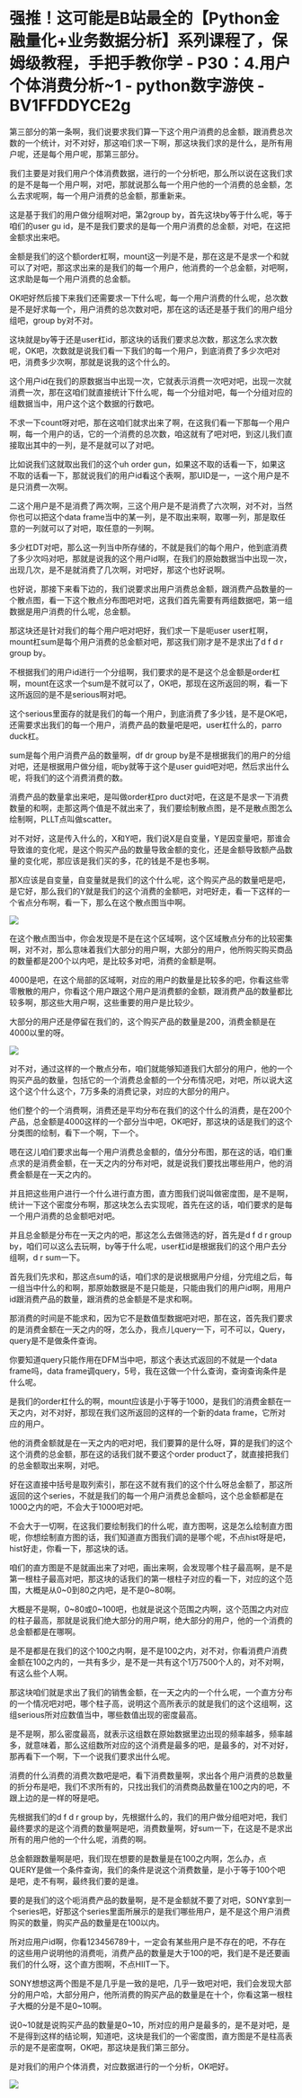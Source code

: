 # 强推！这可能是B站最全的【Python金融量化+业务数据分析】系列课程了，保姆级教程，手把手教你学 - P30：4.用户个体消费分析~1 - python数字游侠 - BV1FFDDYCE2g

第三部分的第一条啊，我们说要求我们算一下这个用户消费的总金额，跟消费总次数的一个统计，对不对好，那这咱们求一下啊，那这块我们求的是什么，是所有用户呢，还是每个用户呢，那第三部分。

我们主要是对我们用户个体消费数据，进行的一个分析吧，那么所以说在这我们求的是不是每一个用户啊，对吧，那就说那么每一个用户他的一个消费的总金额，怎么去求呢啊，每一个用户消费的总金额，那重新来。

这是基于我们的用户做分组啊对吧，第2group by，首先这块by等于什么呢，等于咱们的user gu id，是不是我们要求的是每一个用户消费的总金额，对吧，在这把金额求出来吧。

金额是我们的这个额order杠啊，mount这一列是不是，那在这是不是求一个和就可以了对吧，那这求出来的是我们的每一个用户，他消费的一个总金额，对吧啊，这求助是每一个用户消费的总金额。

OK吧好然后接下来我们还需要求一下什么呢，每一个用户消费的什么呢，总次数是不是好求每一个，用户消费的总次数对吧，那在这的话还是基于我们的用户组分组吧，group by对不对。

这块就是by等于还是user杠id，那这块的话我们要求总次数，那这怎么求次数呢，OK吧，次数就是说我们看一下我们的每一个用户，到底消费了多少次吧对吧，消费多少次啊，那就是说我的这个什么的。

这个用户id在我们的原数据当中出现一次，它就表示消费一次吧对吧，出现一次就消费一次，那在这咱们就直接统计下什么呢，每一个分组对吧，每一个分组对应的组数据当中，用户这个这个数据的行数吧。

不求一下count呀对吧，那在这咱们就求出来了啊，在这我们看一下那每一个用户啊，每一个用户的话，它的一个消费的总次数，咱这就有了吧对吧，到这儿我们直接取出其中的一列，是不是就可以了对吧。

比如说我们这就取出我们的这个uh order gun，如果这不取的话看一下，如果这不取的话看一下，那就说我们的用户id看这个表啊，那UID是一，一这个用户是不是只消费一次啊。

二这个用户是不是消费了两次啊，三这个用户是不是消费了六次啊，对不对，当然你也可以把这个data frame当中的某一列，是不取出来啊，取哪一列，那是取任意的一列就可以了对吧，取任意的一列啊。

多少杠DT对吧，那么这一列当中所存储的，不就是我们的每个用户，他到底消费了多少次吗对吧，那就是说我的这个用户id啊，在我们的原始数据当中出现一次，出现几次，是不是就消费了几次啊，对吧好，那这个也好说啊。

也好说，那接下来看下边的，我们说要求出用户消费总金额，跟消费产品数量的一个散点图，看一下这个散点分布图吧对吧，这我们首先需要有两组数据吧，第一组数据是用户消费的什么呢，总金额。

那这块还是针对我们的每个用户吧对吧好，我们求一下是呃user user杠啊，mount杠sum是每个用户消费的总金额对吧，那这我们刚才是不是求出了d f d r group by。

不根据我们的用户id进行一个分组啊，我们要求的是不是这个总金额是order杠啊，mount在这求一个sum是不就可以了，OK吧，那现在这所返回的啊，看一下这所返回的是不是serious啊对吧。

这个serious里面存的就是我们的每一个用户，到底消费了多少钱，是不是OK吧，还需要求出我们的每一个用户，消费产品的数量吧是吧，user杠什么的，parro duck杠。

sum是每个用户消费产品的数量啊，df dr group by是不是根据我们的用户的分组对吧，还是根据用户做分组，呃by就等于这个是user guid吧对吧，然后求出什么呢，将我们的这个消费消费的数。

消费产品的数量拿出来吧，是叫做order杠pro duct对吧，在这是不是求一下消费数量的和啊，走那这两个值是不就出来了，我们要绘制散点图，是不是散点图怎么绘制啊，PLLT点叫做scatter。

对不对好，这是传入什么的，X和Y吧，我们说X是自变量，Y是因变量吧，那谁会导致谁的变化呢，是这个购买产品的数量导致金额的变化，还是金额导致额产品数量的变化呢，那应该是我们买的多，花的钱是不是也多啊。

那X应该是自变量，自变量就是我们的这个什么呢，这个购买产品的数量吧是吧，是它好，那么我们的Y就是我们的这个消费的金额吧，对吧好走，看一下这样的一个省点分布啊，看一下，那么在这个散点图当中啊。



![](img/c1dd9781a3f46171897bc787f2108271_1.png)

在这个散点图当中，你会发现是不是在这个区域啊，这个区域散点分布的比较密集啊，对不对，那么意味着我们大部分的用户啊，大部分的用户，他所购买购买商品的数量都是200个以内吧，是比较多对吧，消费的金额是啊。

4000是吧，在这个局部的区域啊，对应的用户的数量是比较多的吧，你看这些零零散散的用户，你看这个用户跟这个用户是消费额的金额，跟消费产品的数量都比较多啊，那这些大用户啊，这些重要的用户是比较少。

大部分的用户还是停留在我们的，这个购买产品的数量是200，消费金额是在4000以里的呀。

![](img/c1dd9781a3f46171897bc787f2108271_3.png)

对不对，通过这样的一个散点分布，咱们就能够知道我们大部分的用户，他的一个购买产品的数量，包括它的一个消费总金额的一个分布情况吧，对吧，所以说大这这个这个什么这个，7万多条的消费记录，对应的大部分的用户。

他们整个的一个消费啊，消费还是平均分布在我们的这个什么的消费，是在200个产品，总金额是4000这样的一个部分当中吧，OK吧好，那这块的话是我们的这个分类图的绘制，看下一个啊，下一个。

嗯在这儿咱们要求出每一个用户消费总金额的，值分分布图，那在这的话，咱们重点求的是消费金额，在一天之内的分布对吧，就是说我们要找出哪些用户，他的消费金额是在一天之内的。

并且把这些用户进行一个什么进行直方图，直方图我们说叫做密度图，是不是啊，统计一下这个密度分布啊，那这块怎么去实现呢，首先在这的话，咱们要求的是每一个用户消费的总金额吧对吧。

并且总金额是分布在一天之内的吧，那这怎么去做筛选的好，首先是d f d r group by，咱们可以这么去玩啊，by等于什么呢，user杠id是根据我们的这个用户去分组啊，d r sum一下。

首先我们先求和，那这点sum的话，咱们求的是说根据用户分组，分完组之后，每一组当中什么的和啊，那原始数据是不是只能是，只能由我们的用户id啊，用用户id跟消费产品的数量，跟消费的总金额是不是求和啊。

那消费的时间是不能求和，因为它不是数值型数据吧对吧，那在这，首先我们要求的是消费金额在一天之内的呀，怎么办，我点儿query一下，可不可以，Query，query是不是做条件查询。

你要知道query只能作用在DFM当中吧，那这个表达式返回的不就是一个data frame吗，data frame调query，5号，我在这做一个什么查询，查询查询条件是什么呢。

是我们的order杠什么的啊，mount应该是小于等于1000，是我们的消费金额在一天之内，对不对好，那现在我们这所返回的这样的一个新的data frame，它所对应的用户。

他的消费金额就是在一天之内的吧对吧，我们要算的是什么呀，算的是我们的这个这个消费的总金额，那在这的话我们就不要这个order product了，就直接把我们的总金额取出来啊，对吧。

好在这直接中括号是取列索引，那在这不就有我们的这个什么呀总金额了，那这所返回的这个series，不就是我们的每一个用户消费总金额吗，这个总金额都是在1000之内的吧，不会大于1000吧对吧。

不会大于一切啊，在这我们要绘制我们的什么呢，直方图啊，这是怎么绘制直方图呢，你想绘制直方图的话，我们知道直方图我们调的是哪个呢，不点hist呀是吧，hist好走，你看一下，那这块的话。

咱们的直方图是不是就画出来了对吧，画出来啊，会发现哪个柱子最高啊，是不是第一根柱子最高对吧，那这块的话我们的第一根柱子对应的看一下，对应的这个范围，大概是从0~0到80之内吧，是不是0~80啊。

大概是不是啊，0~80或0~100吧，也就是说这个范围之内啊，这个范围之内对应的柱子最高，那就是说我们绝大部分的用户啊，绝大部分的用户，他的一个消费的总金额都是在哪啊。

是不是都是在我们的这个100之内啊，是不是100之内，对不对，你看消费户消费金额在100之内的，一共有多少，是不是一共有这个1万7500个人的，对不对啊，有这么些个人啊。

那这块咱们就是求出了我们的销售金额，在一天之内的一个什么呢，一个直方分布的一个情况吧对吧，哪个柱子高，说明这个高所表示的就是我们的这个这组啊，这组serious所对应数值当中，哪些数值出现的密度最高。

是不是啊，那么密度最高，就表示这组数在原始数据里边出现的频率越多，频率越多，就意味着，那么这组数所对应的这个消费是最多的吧，是最多的，对不对好，那再看下一个啊，下一个说我们要求出什么呢。

消费的什么消费的消费次数吧是吧，看下消费数量啊，求出各个用户消费的总数量的折分布是吧，我们不求所有的，只找出我们的消费商品数量在100之内的吧，不跟上边的是一样的呀是吧。

先根据我们的d f d r group by，先根据什么的，我们的用户做分组吧对吧，我们最终要求的是这个消费的数量啊是吧，消费数量啊，好sum一下，在这是不是求出所有的用户他的一个什么呢，消费的啊。

总金额跟数量啊是吧，我们现在想要的是数量是在100之内啊，怎么办，点QUERY是做一个条件查询，我们的条件是说这个消费数量，是小于等于100个吧是吧，走不有啊，最终我们要的是谁。

要的是我们的这个呃消费产品的数量啊，是不是金额就不要了对吧，SONY拿到一个series吧，好那这个series里面所展示的是我们哪些用户，是不是这个用户消费购买的数量，购买产品的数量是在100以内。

所对应用户id啊，你看123456789十，一定会有某些用户是不存在的吧，不存在的这些用户说明他的消费呃，消费产品的数量是大于100的吧，我们是不是还要画我们的什么呀，这个直方图啊，不点HIIT一下。

SONY想想这两个图是不是几乎是一致的是吧，几乎一致吧对吧，我们会发现大部分的用户哈，大部分用户，他所消费的购买产品的数量是在十个，你看这第一根柱子大概的分是不是0~10啊。

说0~10就是说购买产品的数量是0~10，所对应的用户是最多的，是不是对吧，是不是得到这样的结论啊，知道吧，这块是我们的一个密度图，直方图是不是柱高表示的是不是密度啊，OK吧，那这块是我们第三部分。

是对我们的用户个体消费，对应数据进行的一个分析，OK吧好。

![](img/c1dd9781a3f46171897bc787f2108271_5.png)